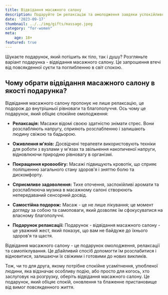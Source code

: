 ```yaml
---
title: Відвідання масажного салону
description: Подаруйте їм релаксацію та омолодження завдяки успокійливому масажу.
date: '2023-09-17'
thumbnail: ../../img/gifts/massage.jpeg
category: "for-women"
meta:
    age: 18+
featured: true
---
```

Шукаєте подарунок, який потішить як тіло, так і душу? Розгляньте варіант подарунка - відвідання масажного салону. Це запрошення втечі від повсякденної суєти та поглибленню в світ спокою.

## Чому обрати відвідання масажного салону в якості подарунка?

Відвідання масажного салону пропонує не лише релаксацію, це подорож до внутрішньої рівноваги та благополуччя. Ось чому це подарунок, який обіцяє спокійне омолодження:

- **Релаксація:** Масажи відомі своєю здатністю знімати стрес. Вони розслабляють напругу, сприяють розслабленню і залишають людину свіжою та бадьорою.

- **Оживлення м'язів:** Досвідчені терапевти використовують техніки для роботи з вузлами у м'язах та звільнення накопиченої напруги, відновлюючи природню рівновагу в організмі.

- **Покращення кровообігу:** Масажі підвищують кровотік, що сприяє поліпшенню загального стану здоров'я і зняттю болю та дискомфорту.

- **Сприємливе задоволення:** Тихе оточення, заспокійливі аромати та розслаблююча музика в масажному салоні створюють непередаваний сенсорний досвід.

- **Самостійна подорож:** Масаж - це не лише лікування; це момент догляду за собою та самоповаги, який дозволяє їм сфокусуватися на власному благополуччі.

- **Подарунок релаксації:** Подарунок - відвідання масажного салону - це уважний жест, який показує, що вам не байдуже до їхнього здоров'я та щастя.

Відвідання масажного салону - це подарунок омолодження, релаксації та самопіклування. Це дбайливий спосіб допомогти їм розслабитися і відновитися, залишаючи їх свіжими і готовими до нових викликів.

Тож, чи то для друга, якому потрібне спокійне усамітнення, улюбленої людини, яка відзначає особливу подію, або просто для когось, хто заслуговує на розгрузку, оберіть відвідання масажного салону. Це подарунок, який обіцяє спокій, оновлення та блаженне пристановище від вимог повсякденного життя.
